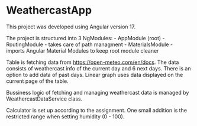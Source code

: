 # WeathercastApp

This project was developed using Angular version 17.

The project is structured into 3 NgModules:
	- AppModule (root)
	- RoutingModule	- takes care of path managment
	- MaterialsModule - imports Angular Material Modules to keep root module cleaner

Table is fetching data from https://open-meteo.com/en/docs. The data consists of weathercast info of the current day and 6 next days. There is an option to add data of past days.
Linear graph uses data displayed on the current page of the table.

Bussiness logic of fetching and managing weathercast data is managed by WeathercastDataService class.

Calculator is set up according to the assignment. One small addition is the restricted range when setting humidity (0 - 100).




